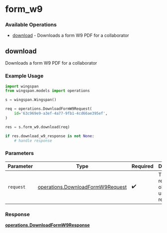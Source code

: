 # form_w9

### Available Operations

* [download](#download) - Downloads a form W9 PDF for a collaborator

## download

Downloads a form W9 PDF for a collaborator

### Example Usage

```python
import wingspan
from wingspan.models import operations

s = wingspan.Wingspan()

req = operations.DownloadFormW9Request(
    id='63c969e9-a3ef-4a77-9fb1-4cd66ae395ef',
)

res = s.form_w9.download(req)

if res.download_w9_response is not None:
    # handle response
```

### Parameters

| Parameter                                                                            | Type                                                                                 | Required                                                                             | Description                                                                          |
| ------------------------------------------------------------------------------------ | ------------------------------------------------------------------------------------ | ------------------------------------------------------------------------------------ | ------------------------------------------------------------------------------------ |
| `request`                                                                            | [operations.DownloadFormW9Request](../../models/operations/downloadformw9request.md) | :heavy_check_mark:                                                                   | The request object to use for the request.                                           |


### Response

**[operations.DownloadFormW9Response](../../models/operations/downloadformw9response.md)**

